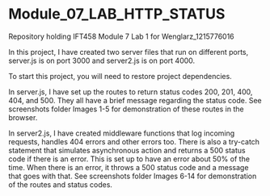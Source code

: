 # Module_07_LAB_HTTP_STATUS
Repository holding IFT458 Module 7 Lab 1 for Wenglarz_1215776016

In this project, I have created two server files that run on different ports, server.js is on port 3000 and server2.js is on port 4000. 

To start this project, you will need to restore project dependencies.

In server.js, I have set up the routes to return status codes 200, 201, 400, 404, and 500. They all have a brief message regarding the status code. See screenshots folder Images 1-5 for demonstration of these routes in the browser.

In server2.js, I have created middleware functions that log incoming requests, handles 404 errors and other errors too. There is also a try-catch statement that simulates asynchronous action and returns a 500 status code if there is an error. This is set up to have an error about 50% of the time. When there is an error, it throws a 500 status code and a message that goes with that. See screenshots folder Images 6-14 for demonstration of the routes and status codes. 